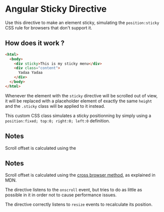 # Angular Sticky Directive

Use this directive to make an element sticky, simulating the `position:sticky`
CSS rule for browsers that don't support it.

## How does it work ?

```html
<html>
  <body>
    <div sticky>This is my sticky menu</div>
    <div class="content">
      Yadaa Yadaa
    </div>
  </body>
</html>
```

Whenever the element with the `sticky` directive will be scrolled out of view,
it will be replaced with a placeholder element of exactly the same `height` and
the `.sticky` class will be applied to it instead.

This custom CSS class simulates a sticky positionning by simply using
a `position:fixed; top:0; right:0; left:0` definition.

## Notes

Scroll offset is calculated using the 

## Notes

Scroll offset is calculated using the [cross browser
method](https://developer.mozilla.org/en-US/docs/Web/API/Window.scrollY), as
explained in MDN.

The directive listens to the `onscroll` event, but tries to do as little as
possible in it in order not to cause performance issues.

The directive correctly listens to `resize` events to recalculate its position.

